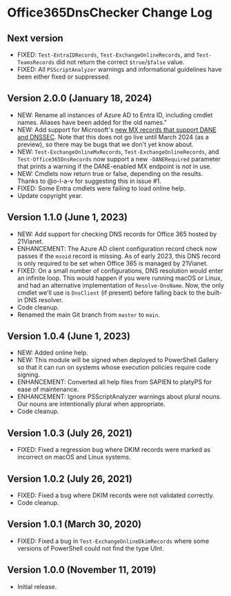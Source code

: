 # Office365DnsChecker Change Log

## Next version
- FIXED: `Test-EntraIDRecords`, `Test-ExchangeOnlineRecords`, and `Test-TeamsRecords` did not return the correct `$true`/`$false` value.
- FIXED: All `PSScriptAnalyzer` warnings and informational guidelines have been either fixed or suppressed.

## Version 2.0.0 (January 18, 2024)
- NEW: Rename all instances of Azure AD to Entra ID, including cmdlet names.  Aliases have been added for the old names."
- NEW: Add support for Microsoft's [new MX records that support DANE and DNSSEC](https://techcommunity.microsoft.com/t5/exchange-team-blog/implementing-inbound-smtp-dane-with-dnssec-for-exchange-online/ba-p/3939694).  Note that this does not go live until March 2024 (as a preview), so there may be bugs that we don't yet know about.
- NEW: `Test-ExchangeOnlineMxRecords`, `Test-ExchangeOnlineRecords`, and `Test-Office365DnsRecords` now support a new `-DANERequired` parameter that prints a warning if the DANE-enabled MX endpoint is *not* in use.
- NEW: Cmdlets now return true or false, depending on the results.  Thanks to @o-l-a-v for suggesting this in issue #1.
- FIXED: Some Entra cmdlets were failing to load online help.
- Update copyright year.

## Version 1.1.0 (June 1, 2023)
- NEW: Add support for checking DNS records for Office 365 hosted by 21Vianet.
- ENHANCEMENT: The Azure AD client configuration record check now passes if the `msoid` record is missing.  As of <time datetime="2023-02-16">early 2023</time>, this DNS record is only required to be set when Office 365 is managed by 21Vianet.
- FIXED: On a small number of configurations, DNS resolution would enter an infinite loop.  This would happen if you were running macOS or Linux, and had an alternative implementation of `Resolve-DnsName`.  Now, the only cmdlet we'll use is `DnsClient` (if present) before falling back to the built-in DNS resolver.
- Code cleanup.
- Renamed the main Git branch from `master` to `main`.

## Version 1.0.4 (June 1, 2023)
- NEW: Added online help.
- NEW: This module will be signed when deployed to PowerShell Gallery so that it can run on systems whose execution policies require code signing.
- ENHANCEMENT: Converted all help files from SAPIEN to platyPS for ease of maintenance.
- ENHANCEMENT: Ignore PSScriptAnalyzer warnings about plural nouns.  Our nouns are intentionally plural when appropriate.
- Code cleanup.

## Version 1.0.3 (July 26, 2021)
- FIXED: Fixed a regression bug where DKIM records were marked as incorrect on macOS and Linux systems.

## Version 1.0.2 (July 26, 2021)
- FIXED: Fixed a bug where DKIM records were not validated correctly.
- Code cleanup.

## Version 1.0.1 (March 30, 2020)
- FIXED: Fixed a bug in `Test-ExchangeOnlineDkimRecords` where some versions of PowerShell could not find the type UInt.

## Version 1.0.0 (November 11, 2019)
- Initial release.
